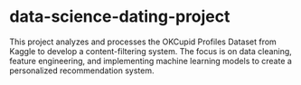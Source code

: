 # data-science-dating-project
This project analyzes and processes the OKCupid Profiles Dataset from Kaggle to develop a content-filtering system. The focus is on data cleaning, feature engineering, and implementing machine learning models to create a personalized recommendation system.

